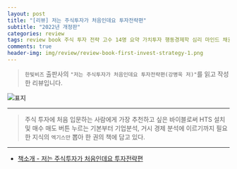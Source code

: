 ```yaml
---  
layout: post  
title: "[리뷰] 저는 주식투자가 처음인데요 투자전략편"  
subtitle: "2022년 개정판"  
categories: review  
tags: review book 주식 투자 전략 고수 14명 요약 가치투자 행동경제학 심리 마인드 채권 해외주식 펀드  
comments: true  
header-img: img/review/review-book-first-invest-strategy-1.png
---  
```

  
> `한빛비즈` 출판사의 `"저는 주식투자가 처음인데요 투자전략편(강병욱 저)"`를 읽고 작성한 리뷰입니다.  

![표지](https://theorydb.github.io/assets/img/review/review-book-first-invest-strategy-1.png)  

---

> 주식 투자에 처음 입문하는 사람에게 가장 추천하고 싶은 바이블로써 HTS 설치 및 매수 매도 버튼 누르는 기본부터 기업분석, 거시 경제 분석에 이르기까지 필요한 지식의 `엑기스만` 뽑아 한 권의 책에 담고 있다.

---

* [책소개 - 저는 주식투자가 처음인데요 투자전략편](http://www.yes24.com/Product/Goods/105865525)


